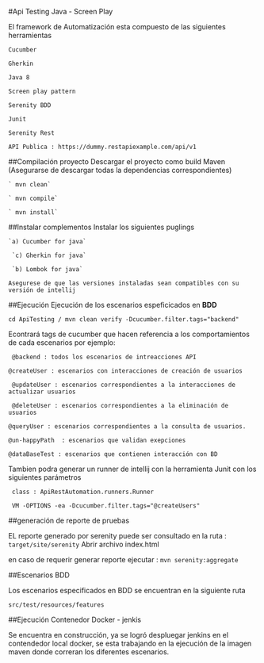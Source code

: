 #Api Testing Java - Screen Play

El framework de Automatización esta compuesto de las siguientes herramientas

`Cucumber`

`Gherkin`

`Java 8`

`Screen play pattern`

`Serenity BDD`

`Junit`

`Serenity Rest`

`API Publica : https://dummy.restapiexample.com/api/v1`

##Compilación proyecto
 Descargar el proyecto como build Maven (Asegurarse de descargar todas la dependencias correspondientes)
     
    ` mvn clean`
    
    ` mvn compile`
     
    ` mvn install`
    
##Instalar complementos
 Instalar los siguientes puglings

    `a) Cucumber for java`
    
     `c) Gherkin for java` 
     
     `b) Lombok for java`
     
    Asegurese de que las versiones instaladas sean compatibles con su versión de intellij
    
##Ejecución
 Ejecución de los escenarios espeficicados en **BDD**    

 `cd ApiTesting / mvn clean verify -Dcucumber.filter.tags="backend"`
 
 Econtrará tags de cucumber que hacen referencia a los comportamientos de cada escenarios por ejemplo:
 
` @backend : todos los escenarios de intreacciones API`
 
 `@createUser : escenarios con interacciones de creación de usuarios`
 
` @updateUser : escenarios correspondientes a la interacciones de actualizar usuarios`
 
` @deleteUser : escenarios correspondientes a la eliminación de usuarios`
 
 `@queryUser : escenarios correspondientes a la consulta de usuarios.` 
 
` @un-happyPath  : escenarios que validan exepciones `
 
 `@dataBaseTest : escenarios que contienen interacción con BD`
 


 Tambien podra generar un runner de intellij con la herramienta Junit con los siguientes parámetros
 
` class : ApiRestAutomation.runners.Runner`
  
`  VM -OPTIONS -ea -Dcucumber.filter.tags="@createUsers"  `

##generación de reporte de pruebas

EL reporte generado por serenity puede ser consultado en la ruta : `target/site/serenity` Abrir archivo index.html

en caso de requerir generar reporte ejecutar : `mvn serenity:aggregate`

##Escenarios BDD

Los escenarios especificados en BDD se encuentran en la siguiente ruta 

`src/test/resources/features`

##Ejecución Contenedor Docker - jenkis

Se encuentra en construcción, ya se logró despluegar jenkins en el contendedor local docker, se esta trabajando en la ejecución
de la imagen maven donde correran los diferentes escenarios.
